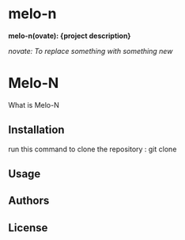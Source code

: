 # melo-n

**melo-n(ovate): {project description}**

_novate: To replace something with something new_
# Melo-N

What is Melo-N

## Installation
run this command to clone the repository : git clone 
## Usage


## Authors


## License
